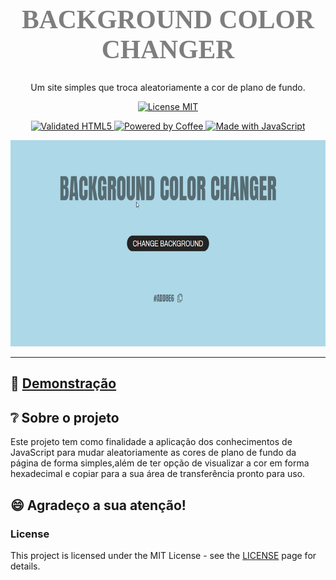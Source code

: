 <head>
  <link rel="preconnect" href="https://fonts.gstatic.com">
  <link href="https://fonts.googleapis.com/css2?family=Anton&display=swap" rel="stylesheet">
</head>

<h1 align="center" style="font-family: Anton; color: rgb(0, 0, 0, 0.5); font-size: 2.6rem; text-transform: uppercase;">
<br>
  Background Color Changer
<br>
</h1>

<p align="center">
  Um site simples que troca aleatoriamente a cor de plano de fundo.
</p>

<p align="center">
  <a href="https://opensource.org/licenses/MIT">
    <img src="https://img.shields.io/badge/License-MIT-blue.svg" alt="License MIT">
  </a>
</p>

<p align="center">
  <a href="https://forthebadge.com">
    <img src="https://forthebadge.com/images/badges/validated-html5.svg" alt="Validated HTML5" />
    <img src="https://forthebadge.com/images/badges/powered-by-coffee.svg" alt="Powered by Coffee" />
    <img src="https://forthebadge.com/images/badges/made-with-javascript.svg" alt="Made with JavaScript" />
  </a>
</p>

<div align="center">
  <img src="./docs/preview.gif" alt="demo desktop" width="670px" height="330px">
</div>

---

## 🚀 [Demonstração](https://gmatthewsfeuer.github.io/BackgroundColorChanger/)

## ❔ Sobre o projeto

Este projeto tem como finalidade a aplicação dos conhecimentos de JavaScript para mudar aleatoriamente as cores de plano de fundo da página de forma simples,além de ter opção de visualizar a cor em forma hexadecimal e copiar para a sua área de transferência pronto para uso.

## 😄 Agradeço a sua atenção!

### License

This project is licensed under the MIT License - see the [LICENSE](https://opensource.org/licenses/MIT) page for details.
